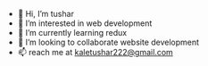 - 👋 Hi, I’m tushar
- 👀 I’m interested in web development
- 🌱 I’m currently learning redux
- 💞️ I’m looking to collaborate website development
- 📫 reach me at kaletushar222@gmail.com

<!---
kaletushar222/kaletushar222 is a ✨ special ✨ repository because its `README.md` (this file) appears on your GitHub profile.
You can click the Preview link to take a look at your changes.
--->
